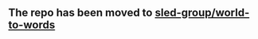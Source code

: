 ## The repo has been moved to [sled-group/world-to-words](https://github.com/sled-group/world-to-words)
